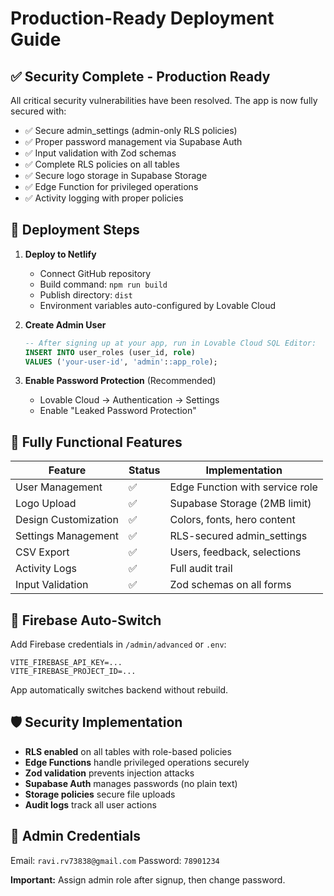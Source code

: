 # Production-Ready Deployment Guide

## ✅ Security Complete - Production Ready

All critical security vulnerabilities have been resolved. The app is now fully secured with:

- ✅ Secure admin_settings (admin-only RLS policies)
- ✅ Proper password management via Supabase Auth
- ✅ Input validation with Zod schemas
- ✅ Complete RLS policies on all tables
- ✅ Secure logo storage in Supabase Storage
- ✅ Edge Function for privileged operations
- ✅ Activity logging with proper policies

## 🚀 Deployment Steps

1. **Deploy to Netlify**
   - Connect GitHub repository
   - Build command: `npm run build`
   - Publish directory: `dist`
   - Environment variables auto-configured by Lovable Cloud

2. **Create Admin User**
   ```sql
   -- After signing up at your app, run in Lovable Cloud SQL Editor:
   INSERT INTO user_roles (user_id, role)
   VALUES ('your-user-id', 'admin'::app_role);
   ```

3. **Enable Password Protection** (Recommended)
   - Lovable Cloud → Authentication → Settings
   - Enable "Leaked Password Protection"

## 🎯 Fully Functional Features

| Feature | Status | Implementation |
|---------|--------|----------------|
| User Management | ✅ | Edge Function with service role |
| Logo Upload | ✅ | Supabase Storage (2MB limit) |
| Design Customization | ✅ | Colors, fonts, hero content |
| Settings Management | ✅ | RLS-secured admin_settings |
| CSV Export | ✅ | Users, feedback, selections |
| Activity Logs | ✅ | Full audit trail |
| Input Validation | ✅ | Zod schemas on all forms |

## 🔄 Firebase Auto-Switch

Add Firebase credentials in `/admin/advanced` or `.env`:
```env
VITE_FIREBASE_API_KEY=...
VITE_FIREBASE_PROJECT_ID=...
```
App automatically switches backend without rebuild.

## 🛡️ Security Implementation

- **RLS enabled** on all tables with role-based policies
- **Edge Functions** handle privileged operations securely
- **Zod validation** prevents injection attacks
- **Supabase Auth** manages passwords (no plain text)
- **Storage policies** secure file uploads
- **Audit logs** track all user actions

## 📱 Admin Credentials

Email: `ravi.rv73838@gmail.com`
Password: `78901234`

**Important:** Assign admin role after signup, then change password.

